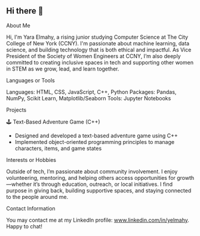 ## Hi there 👋

About Me

Hi, I'm Yara Elmahy, a rising junior studying Computer Science at The City College of New York (CCNY). I'm passionate about machine learning, data science, and building technology that is both ethical and impactful. As Vice President of the Society of Women Engineers at CCNY, I’m also deeply committed to creating inclusive spaces in tech and supporting other women in STEM as we grow, lead, and learn together.

Languages or Tools

Languages: HTML, CSS, JavaScript, C++, Python
Packages: Pandas, NumPy, Scikit Learn, Matplotlib/Seaborn
Tools: Jupyter Notebooks

Projects

🕹️ Text-Based Adventure Game (C++)
- Designed and developed a text-based adventure game using C++
- Implemented object-oriented programming principles to manage characters, items, and game states

Interests or Hobbies

Outside of tech, I’m passionate about community involvement. I enjoy volunteering, mentoring, and helping others access opportunities for growth—whether it’s through education, outreach, or local initiatives. I find purpose in giving back, building supportive spaces, and staying connected to the people around me.

Contact Information

You may contact me at my LinkedIn profile: www.linkedin.com/in/yelmahy. Happy to chat!

<!--
You may also want to include these sections:
- Stats
- Achievements or Certificates
- Blogs
- Open Source
-->

<!--

Recruiters look for...
- Key projects and technologies that illustrate your technical capabilities for specific roles.
- Ability to communicate complex ideas clearly and effectively. 
- Active contribution to personal or community projects that illustrate your dedication and ability to continuously learn and improve in your role. 
- Your professionalism and readiness to make an impact in your role right away

-->


<!--
**Yara-techer/Yara-techer** is a ✨ _special_ ✨ repository because its `README.md` (this file) appears on your GitHub profile.

Here are some ideas to get you started:

- 🔭 I’m currently working on ...
- 🌱 I’m currently learning ...
- 👯 I’m looking to collaborate on ...
- 🤔 I’m looking for help with ...
- 💬 Ask me about ...
- 📫 How to reach me: ...
- 😄 Pronouns: ...
- ⚡ Fun fact: ...
-->
